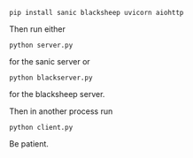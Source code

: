 ```
pip install sanic blacksheep uvicorn aiohttp
```

Then run either

```
python server.py
```
for the sanic server or

```
python blackserver.py
```
for the blacksheep server.

Then in another process run

```
python client.py
```

Be patient.
